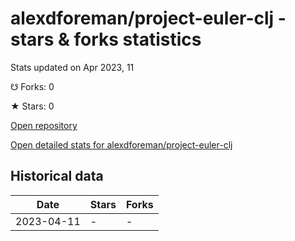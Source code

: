 # alexdforeman/project-euler-clj - stars & forks statistics

Stats updated on Apr 2023, 11

☋ Forks: 0

★ Stars: 0

[Open repository](https://github.com/alexdforeman/project-euler-clj)

[Open detailed stats for alexdforeman/project-euler-clj](https://reviewgithub.com/rep/alexdforeman/project-euler-clj)

## Historical data
| Date | Stars | Forks |
|------|-------|-------|
| 2023-04-11 | - | - | 


